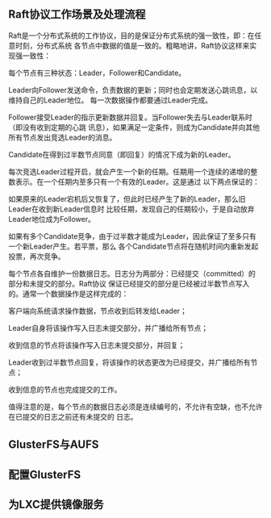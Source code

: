 ## Raft协议工作场景及处理流程
Raft是一个分布式系统的工作协议，目的是保证分布式系统的强一致性，即：在任意时刻，分布式系统
各节点中数据的值是一致的。粗略地讲，Raft协议这样来实现强一致性：

每个节点有三种状态：Leader，Follower和Candidate。

Leader向Follower发送命令，负责数据的更新；同时也会定期发送心跳讯息，以维持自己的Leader地位。
每一次数据操作都要通过Leader完成。

Follower接受Leader的指示更新数据并回复。当Follower失去与Leader联系时（即没有收到定期的心跳
讯息），如果满足一定条件，则成为Candidate并向其他所有节点发出竞选Leader的消息。

Candidate在得到过半数节点同意（即回复）的情况下成为新的Leader。

每次竞选Leader过程开启，就会产生一个新的任期。任期用一个连续的递增的整数表示。在一个任期内至多只有一个有效的Leader。这是通过
以下两点保证的：

如果原来的Leader宕机后又恢复了，但此时已经产生了新的Leader，那么旧Leader在收到新Leader信息时
比较任期，发现自己的任期较小，于是自动放弃Leader地位成为Follower。

如果有多个Candidate竞争，由于过半数才能成为Leader，因此保证了至多只有一个新Leader产生。若平票，那么
各个Candidate节点将在随机时间内重新发起投票，再次竞争。

每个节点各自维护一份数据日志。日志分为两部分：已经提交（committed）的部分和未提交的部分。Raft协议
保证已经提交的部分是已经被过半数节点写入的。通常一个数据操作是这样完成的：

客户端向系统请求操作数据，节点收到后转发给Leader；

Leader自身将该操作写入日志未提交部分，并广播给所有节点；

收到信息的节点将该操作写入日志未提交部分，并回复；

Leader收到过半数节点回复，将该操作的状态更改为已经提交，并广播给所有节点；

收到信息的节点也完成提交的工作。

值得注意的是，每个节点的数据日志必须是连续编号的，不允许有空缺，也不允许在已提交的日志之前还有未提交的
日志。



## GlusterFS与AUFS

## 配置GlusterFS

## 为LXC提供镜像服务
